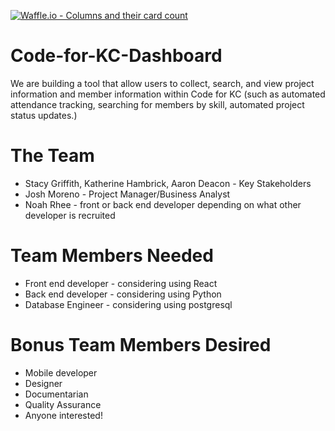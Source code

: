 [![Waffle.io - Columns and their card count](https://badge.waffle.io/codeforkansascity/Code-for-KC-Dashboard.svg?columns=all)](http://waffle.io/codeforkansascity/Code-for-KC-Dashboard)

# Code-for-KC-Dashboard
We are building a tool that allow users to collect, search, and view project information and member information within Code for KC (such as automated attendance tracking, searching for members by skill, automated project status updates.)

# The Team
* Stacy Griffith, Katherine Hambrick, Aaron Deacon - Key Stakeholders
* Josh Moreno - Project Manager/Business Analyst
* Noah Rhee - front or back end developer depending on what other developer is recruited

# Team Members Needed
* Front end developer - considering using React
* Back end developer - considering using Python
* Database Engineer - considering using postgresql


# Bonus Team Members Desired
* Mobile developer
* Designer
* Documentarian
* Quality Assurance
* Anyone interested!
